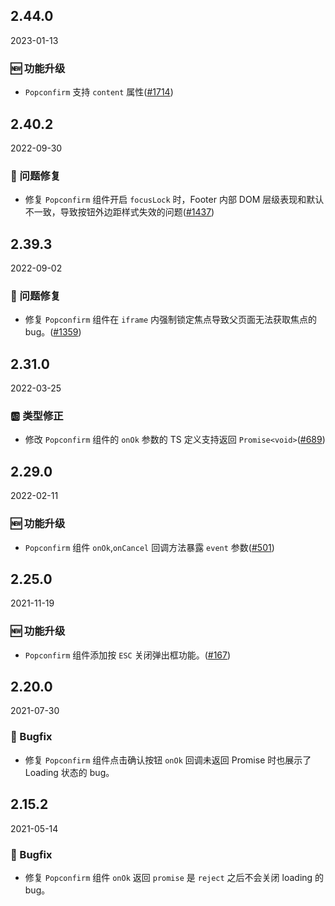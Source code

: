 ## 2.44.0

2023-01-13

### 🆕 功能升级

- `Popconfirm` 支持 `content` 属性([#1714](https://github.com/arco-design/arco-design/pull/1714))

## 2.40.2

2022-09-30

### 🐛 问题修复

- 修复 `Popconfirm` 组件开启 `focusLock` 时，Footer 内部 DOM 层级表现和默认不一致，导致按钮外边距样式失效的问题([#1437](https://github.com/arco-design/arco-design/pull/1437))

## 2.39.3

2022-09-02

### 🐛 问题修复

- 修复 `Popconfirm` 组件在 `iframe` 内强制锁定焦点导致父页面无法获取焦点的 bug。([#1359](https://github.com/arco-design/arco-design/pull/1359))

## 2.31.0

2022-03-25

### 🆎 类型修正

- 修改 `Popconfirm` 组件的 `onOk` 参数的 TS 定义支持返回 `Promise<void>`([#689](https://github.com/arco-design/arco-design/pull/689))

## 2.29.0

2022-02-11

### 🆕 功能升级

- `Popconfirm` 组件 `onOk`,`onCancel` 回调方法暴露 `event` 参数([#501](https://github.com/arco-design/arco-design/pull/501))

## 2.25.0

2021-11-19

### 🆕 功能升级

- `Popconfirm` 组件添加按 `ESC` 关闭弹出框功能。([#167](https://github.com/arco-design/arco-design/pull/167))

## 2.20.0

2021-07-30

### 🐛 Bugfix

- 修复 `Popconfirm` 组件点击确认按钮 `onOk` 回调未返回 Promise 时也展示了 Loading 状态的 bug。

## 2.15.2

2021-05-14

### 🐛 Bugfix

- 修复 `Popconfirm` 组件 `onOk` 返回 `promise` 是 `reject` 之后不会关闭 loading 的 bug。

